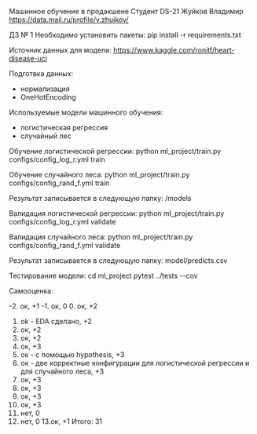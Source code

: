 Машинное обучение в продакшене
Студент DS-21 Жуйков Владимир
https://data.mail.ru/profile/v.zhujkov/

ДЗ № 1
Необходимо установить пакеты:
pip install -r requirements.txt

Источник данных для модели: 
https://www.kaggle.com/ronitf/heart-disease-uci

Подготвка данных:
- нормализация
- OneHotEncoding

Используемые модели машинного обучения: 
- логистическая регрессия
- случайный лес

Обучение логистической регрессии:
python ml_project/train.py configs/config_log_r.yml train

Обучение случайного леса:
python ml_project/train.py configs/config_rand_f.yml train

Результат записывается в следующую папку:
/models


Валидация логистической регрессии:
python ml_project/train.py configs/config_log_r.yml validate

Валидация случайного леса: 
python ml_project/train.py configs/config_rand_f.yml validate

Результат записывается в следующую папку:
model/predicts.csv


Тестирование модели: 
cd ml_project
pytest ../tests --cov





Самооценка: 

-2. ок, +1
-1. ок, 0
0. ок, +2
1. ok - EDA сделано, +2
2. ок, +2
3. ок, +2
4. ок, +3
5. ок - с помощью hypothesis, +3
6. ок - две корректные конфигурации для логистической регрессии и для случайного леса, +3
7. ок, +3
8. ок, +3
9. ок, +3
10. ок, +3
11. нет, 0
12. нет, 0
13.ок, +1
Итого: 31
